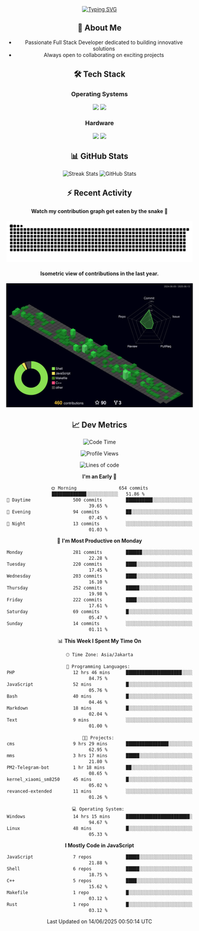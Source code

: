 <div align="center" style="max-width: 900px; margin: auto;">
<a href="https://github.com/thunderkex">
  <img src="https://readme-typing-svg.herokuapp.com?font=Fira+Code&pause=1000&center=true&vCenter=true&width=435&lines=Ha+ha!+I+am+here!;Told+you+a+storm+was+coming!" alt="Typing SVG" />
</a>

## 👋 About Me
- Passionate Full Stack Developer dedicated to building innovative solutions
- Always open to collaborating on exciting projects

## 🛠️ Tech Stack
### Operating Systems
<a href="#"><img src="https://img.shields.io/badge/Linux-FCC624?style=flat&logo=linux&logoColor=black"></a>
<a href="#"><img src="https://img.shields.io/badge/Windows-0078D6?style=flat&logo=windows&logoColor=white"></a>

### Hardware
<a href="#"><img src="https://img.shields.io/badge/Raspberry%20Pi-C51A4A?style=flat&logo=raspberrypi&logoColor=white"></a>
<a href="#"><img src="https://img.shields.io/badge/Arduino-00979D?style=flat&logo=Arduino&logoColor=white"></a>

## 📊 GitHub Stats
<div align="center">
  <img src="https://streak-stats.demolab.com?user=thunderkex&theme=tokyonight-duo&border_radius=20" alt="Streak Stats" />
  <img src="https://github-readme-stats.vercel.app/api?username=thunderkex&show_icons=true&theme=tokyonight&border_radius=20" alt="GitHub Stats" />
</div>

## ⚡ Recent Activity
<h4>Watch my contribution graph get eaten by the snake 🐍</h4>
<img width="600em" alt="thunderkex's Github commit snake" src="https://raw.githubusercontent.com/thunderkex/thunderkex/output/grid-snake-ov.svg" />

<h4>Isometric view of contributions in the last year.</h4>
<a href="./profile-3d-contrib/profile-night-green.svg">
	<img width="600em" src="./profile-3d-contrib/profile-night-green.svg">
</a>

## 📈 Dev Metrics
<!--START_SECTION:waka-->
![Code Time](http://img.shields.io/badge/Code%20Time-1%2C329%20hrs%2059%20mins-blue)

![Profile Views](http://img.shields.io/badge/Profile%20Views-1-blue)

![Lines of code](https://img.shields.io/badge/From%20Hello%20World%20I%27ve%20Written-3.4%20million%20lines%20of%20code-blue)

**I'm an Early 🐤** 

```text
🌞 Morning                654 commits         █████████████░░░░░░░░░░░░   51.86 % 
🌆 Daytime                500 commits         ██████████░░░░░░░░░░░░░░░   39.65 % 
🌃 Evening                94 commits          ██░░░░░░░░░░░░░░░░░░░░░░░   07.45 % 
🌙 Night                  13 commits          ░░░░░░░░░░░░░░░░░░░░░░░░░   01.03 % 
```
📅 **I'm Most Productive on Monday** 

```text
Monday                   281 commits         ██████░░░░░░░░░░░░░░░░░░░   22.28 % 
Tuesday                  220 commits         ████░░░░░░░░░░░░░░░░░░░░░   17.45 % 
Wednesday                203 commits         ████░░░░░░░░░░░░░░░░░░░░░   16.10 % 
Thursday                 252 commits         █████░░░░░░░░░░░░░░░░░░░░   19.98 % 
Friday                   222 commits         ████░░░░░░░░░░░░░░░░░░░░░   17.61 % 
Saturday                 69 commits          █░░░░░░░░░░░░░░░░░░░░░░░░   05.47 % 
Sunday                   14 commits          ░░░░░░░░░░░░░░░░░░░░░░░░░   01.11 % 
```


📊 **This Week I Spent My Time On** 

```text
🕑︎ Time Zone: Asia/Jakarta

💬 Programming Languages: 
PHP                      12 hrs 46 mins      █████████████████████░░░░   84.75 % 
JavaScript               52 mins             █░░░░░░░░░░░░░░░░░░░░░░░░   05.76 % 
Bash                     40 mins             █░░░░░░░░░░░░░░░░░░░░░░░░   04.46 % 
Markdown                 18 mins             █░░░░░░░░░░░░░░░░░░░░░░░░   02.04 % 
Text                     9 mins              ░░░░░░░░░░░░░░░░░░░░░░░░░   01.00 % 

🐱‍💻 Projects: 
cms                      9 hrs 29 mins       ████████████████░░░░░░░░░   62.95 % 
mms                      3 hrs 17 mins       █████░░░░░░░░░░░░░░░░░░░░   21.80 % 
PM2-Telegram-bot         1 hr 18 mins        ██░░░░░░░░░░░░░░░░░░░░░░░   08.65 % 
kernel_xiaomi_sm8250     45 mins             █░░░░░░░░░░░░░░░░░░░░░░░░   05.02 % 
revanced-extended        11 mins             ░░░░░░░░░░░░░░░░░░░░░░░░░   01.26 % 

💻 Operating System: 
Windows                  14 hrs 15 mins      ████████████████████████░   94.67 % 
Linux                    48 mins             █░░░░░░░░░░░░░░░░░░░░░░░░   05.33 % 
```

**I Mostly Code in JavaScript** 

```text
JavaScript               7 repos             █████░░░░░░░░░░░░░░░░░░░░   21.88 % 
Shell                    6 repos             █████░░░░░░░░░░░░░░░░░░░░   18.75 % 
C++                      5 repos             ████░░░░░░░░░░░░░░░░░░░░░   15.62 % 
Makefile                 1 repo              █░░░░░░░░░░░░░░░░░░░░░░░░   03.12 % 
Rust                     1 repo              █░░░░░░░░░░░░░░░░░░░░░░░░   03.12 % 
```




 Last Updated on 14/06/2025 00:50:14 UTC
<!--END_SECTION:waka-->
</div>
